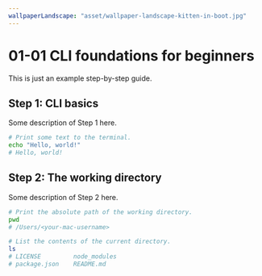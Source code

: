 ```yaml
---
wallpaperLandscape: "asset/wallpaper-landscape-kitten-in-boot.jpg"
---
```


# 01-01 CLI foundations for beginners

This is just an example step-by-step guide.

## Step 1: CLI basics

Some description of Step 1 here.

```bash
# Print some text to the terminal.
echo "Hello, world!"
# Hello, world!
```

## Step 2: The working directory

Some description of Step 2 here.

```bash
# Print the absolute path of the working directory.
pwd
# /Users/<your-mac-username>

# List the contents of the current directory.
ls
# LICENSE         node_modules
# package.json    README.md
```
